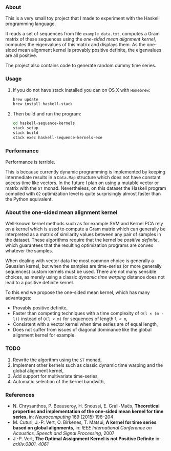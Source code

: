 ### About

This is a very small toy project that I made to experiment with the Haskell programming language.

It reads a set of sequences from file `example_data.txt`, computes a Gram matrix of these sequences using the _one-sided mean alignment kernel_, computes the eigenvalues of this matrix and displays them.
As the one-sided mean alignment kernel is provably positive definite, the eigenvalues are all positive.

The project also contains code to generate random dummy time series.

### Usage

1. If you do not have stack installed you can on OS X with `Homebrew`:

    ```bash
    brew update
    brew install haskell-stack
    ```
2. Then build and run the program:

    ```bash
    cd haskell-sequence-kernels
    stack setup
    stack build
    stack exec haskell-sequence-kernels-exe
    ```

### Performance

Performance is terrible.

This is because currently dynamic programming is implemented by keeping intermediate results in a `Data.Map` structure which does not have constant access time like vectors.
In the future I plan on using a mutable vector or matrix with the `ST` monad.
Nevertheless, on this dataset the Haskell program compiled with `O2` optimization level is quite surprisingly almost faster than the Python equivalent.

### About the one-sided mean alignment kernel

Well-known kernel methods such as for example SVM and Kernel PCA rely on a kernel which is used to compute a Gram matrix which can generally be interpreted as a matrix of similarity values between any pair of samples in the dataset.
These algorithms require that the kernel be _positive definite_, which guarantees that the resulting optimization programs are convex whatever the samples.

When dealing with vector data the most common choice is generally a Gaussian kernel, but when the samples are time-series (or more generally sequences) custom kernels must be used.
There are not many sensible choices, as merely using a classic _dynamic time warping_ distance does not lead to a positive definite kernel.

To this end we propose the one-sided mean kernel, which has many advantages:
* Provably positive definite,
* Faster than competing techniques with a time complexity of `O(l × (m - l))` instead of `O(l × m)` for sequences of length `l < m`,
* Consistent with a vector kernel when time series are of equal length,
* Does not suffer from issues of diagonal dominance like the global alignment kernel for example.

### TODO

1. Rewrite the algorithm using the `ST` monad,
2. Implement other kernels such as classic dynamic time warping and the global alignment kernel,
3. Add support for multivariate time-series,
4. Automatic selection of the kernel bandwith,

### References

* N. Chrysanthos, P. Beauseroy, H. Snoussi, E. Grall-Maës, __Theoretical properties and implementation of the one-sided mean kernel for time series__, in: _Neurocomputing_ 169 (2015) 196–204
* M. Cuturi, J.-P. Vert, O. Birkenes, T. Matsui, __A kernel for time series based on global alignments__, in: _IEEE International Conference on Acoustics, Speech and Signal Processing_, 2007
* J.-P. Vert, __The Optimal Assignment Kernel is not Positive Definite__ in: _arXiv:0801. 4061_
